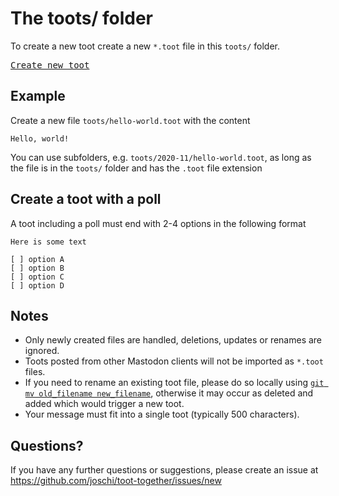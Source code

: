 # The toots/ folder

To create a new toot create a new `*.toot` file in this `toots/` folder.

<kbd>[Create new toot](../../../new/main/?filename=toots/<your-path>.toot)</kbd>

## Example

Create a new file `toots/hello-world.toot` with the content

```
Hello, world!
```

You can use subfolders, e.g. `toots/2020-11/hello-world.toot`, as long as the file is in the `toots/` folder and has the `.toot` file extension

## Create a toot with a poll

A toot including a poll must end with 2-4 options in the following format

```
Here is some text

[ ] option A
[ ] option B
[ ] option C
[ ] option D
```

## Notes

- Only newly created files are handled, deletions, updates or renames are ignored.
- Toots posted from other Mastodon clients will not be imported as `*.toot` files.
- If you need to rename an existing toot file, please do so locally using [`git mv old_filename new_filename`](https://help.github.com/en/articles/renaming-a-file-using-the-command-line), otherwise it may occur as deleted and added which would trigger a new toot.
- Your message must fit into a single toot (typically 500 characters).

## Questions?

If you have any further questions or suggestions, please create an issue at https://github.com/joschi/toot-together/issues/new

